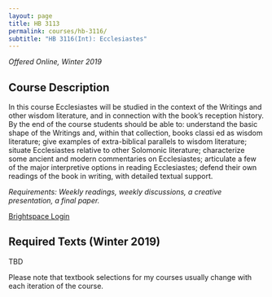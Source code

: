 ```yaml
---
layout: page
title: HB 3113
permalink: courses/hb-3116/
subtitle: "HB 3116(Int): Ecclesiastes"
---
```


*Offered Online, Winter 2019*

## Course Description

In this course Ecclesiastes will be studied in the context of the
Writings and other wisdom literature, and in connection with the book’s
reception history. By the end of the course students should be able to:
understand the basic shape of the Writings and, within that collection,
books classi ed as wisdom literature; give examples of extra-biblical
parallels to wisdom literature; situate Ecclesiastes relative to other
Solomonic literature; characterize some ancient and modern commentaries
on Ecclesiastes; articulate a few of the major interpretive options in
reading Ecclesiastes; defend their own readings of the book in writing,
with detailed textual support.

*Requirements: Weekly readings, weekly discussions, a creative presentation, a final paper.*

<!-- [Download the Syllabus (Winter 2019)](#) -->

[Brightspace Login](https://smu.brightspace.com/d2l/login)

## Required Texts (Winter 2019)

TBD

<!--
Braaten & Seitz
: Carl E. Braaten and Christopher R. Seitz, eds. *I Am the Lord Your God: Christian Reflections on the Ten Commandments.* Grand Rapids: Eerdmans, 2005. ISBN 978-0802828125.
: Buy on [Amazon.ca](http://amzn.to/2zKSEr4) or [Amazon.com](http://amzn.to/2zwmSxl).

Coogan
: Michael Coogan. *The Ten Commandments: A Short History of an Ancient Text.* New Haven: Yale University Press, 2014. ISBN 978-0300178715.
: Buy on [Amazon.ca](http://amzn.to/2zxu1gR) or [Amazon.com](http://amzn.to/2yJAUyc).

Greenman & Larsen
: Jeffrey P. Greenman and Timothy Larsen, eds. *The Decalogue through the Centuries: From the Hebrew Scriptures to Benedict XVI.* Louisville: Westminster John Knox, 2012. ISBN 978-0664234904.
: Buy on [Amazon.ca](http://amzn.to/2yJpvOG) or [Amazon.com](http://amzn.to/2zHWJfX).

Miller
: Patrick D. Miller. *The Ten Commandments (Interpretation).* Louisville: Westminster John Knox, 2009. ISBN 978-0664230555.
: Buy on [Amazon.ca](http://amzn.to/2h1Jxe0) or [Amazon.com](http://amzn.to/2yL49B3).
 -->

Please note that textbook selections for my courses usually change with each iteration of the course.
